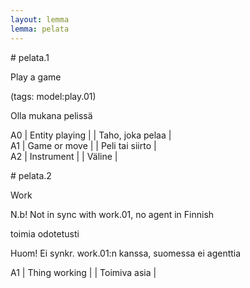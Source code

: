 ```yaml
---
layout: lemma
lemma: pelata
---
```


<div class="sense">
# <span class="sensename">pelata.1</span>

<span class="description">Play a game</span>

(tags: model:play.01)

<span class="description">Olla mukana pelissä</span>

A0 | Entity playing |   | Taho, joka pelaa |  
A1 | Game or move |   | Peli tai siirto |  
A2 | Instrument |   | Väline |  

</div>

<div class="sense">
# <span class="sensename">pelata.2</span>

<span class="description">Work</span>

N.b! Not in sync with work.01, no agent in Finnish

<span class="description">toimia odotetusti</span>

Huom! Ei synkr. work.01:n kanssa, suomessa ei agenttia

A1 | Thing working |   | Toimiva asia |  

</div>

